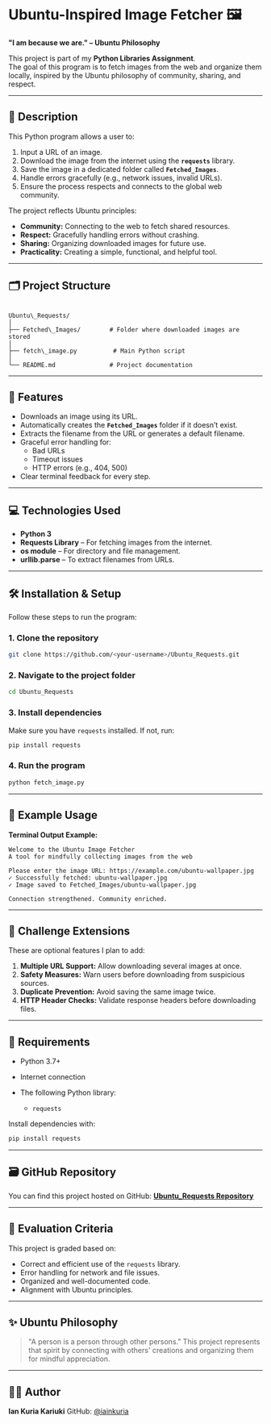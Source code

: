 # Ubuntu-Inspired Image Fetcher 🖼️

**"I am because we are." – Ubuntu Philosophy**

This project is part of my **Python Libraries Assignment**.  
The goal of this program is to fetch images from the web and organize them locally, inspired by the Ubuntu philosophy of community, sharing, and respect.

---

## 📖 Description
This Python program allows a user to:
1. Input a URL of an image.
2. Download the image from the internet using the **`requests`** library.
3. Save the image in a dedicated folder called **`Fetched_Images`**.
4. Handle errors gracefully (e.g., network issues, invalid URLs).
5. Ensure the process respects and connects to the global web community.

The project reflects Ubuntu principles:
- **Community:** Connecting to the web to fetch shared resources.  
- **Respect:** Gracefully handling errors without crashing.  
- **Sharing:** Organizing downloaded images for future use.  
- **Practicality:** Creating a simple, functional, and helpful tool.  

---

## 🗂️ Project Structure
```

Ubuntu\_Requests/
│
├── Fetched\_Images/        # Folder where downloaded images are stored
│
├── fetch\_image.py          # Main Python script
│
└── README.md               # Project documentation

````

---

## 🚀 Features
- Downloads an image using its URL.
- Automatically creates the **`Fetched_Images`** folder if it doesn’t exist.
- Extracts the filename from the URL or generates a default filename.
- Graceful error handling for:
  - Bad URLs
  - Timeout issues
  - HTTP errors (e.g., 404, 500)
- Clear terminal feedback for every step.

---

## 💻 Technologies Used
- **Python 3**
- **Requests Library** – For fetching images from the internet.
- **os module** – For directory and file management.
- **urllib.parse** – To extract filenames from URLs.

---

## 🛠️ Installation & Setup
Follow these steps to run the program:

### **1. Clone the repository**
```bash
git clone https://github.com/<your-username>/Ubuntu_Requests.git
````

### **2. Navigate to the project folder**

```bash
cd Ubuntu_Requests
```

### **3. Install dependencies**

Make sure you have `requests` installed. If not, run:

```bash
pip install requests
```

### **4. Run the program**

```bash
python fetch_image.py
```

---

## 📝 Example Usage

**Terminal Output Example:**

```
Welcome to the Ubuntu Image Fetcher
A tool for mindfully collecting images from the web

Please enter the image URL: https://example.com/ubuntu-wallpaper.jpg
✓ Successfully fetched: ubuntu-wallpaper.jpg
✓ Image saved to Fetched_Images/ubuntu-wallpaper.jpg

Connection strengthened. Community enriched.
```

---

## 🧪 Challenge Extensions

These are optional features I plan to add:

1. **Multiple URL Support:** Allow downloading several images at once.
2. **Safety Measures:** Warn users before downloading from suspicious sources.
3. **Duplicate Prevention:** Avoid saving the same image twice.
4. **HTTP Header Checks:** Validate response headers before downloading files.

---

## 📌 Requirements

* Python 3.7+
* Internet connection
* The following Python library:

  * `requests`

Install dependencies with:

```bash
pip install requests
```

---

## 🗃️ GitHub Repository

You can find this project hosted on GitHub:
[**Ubuntu\_Requests Repository**](https://github.com/<your-username>/Ubuntu_Requests)

---

## 🧭 Evaluation Criteria

This project is graded based on:

* Correct and efficient use of the `requests` library.
* Error handling for network and file issues.
* Organized and well-documented code.
* Alignment with Ubuntu principles.

---

## ✨ Ubuntu Philosophy

> "A person is a person through other persons."
> This project represents that spirit by connecting with others' creations and organizing them for mindful appreciation.

---

## 🧑‍💻 Author

**Ian Kuria Kariuki**
GitHub: [@iainkuria](https://github.com/iainkuria)
